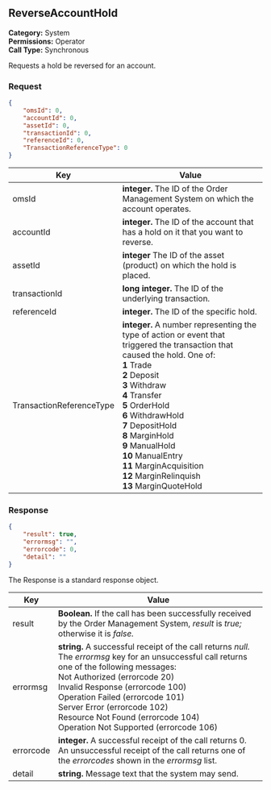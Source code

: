 ## ReverseAccountHold

**Category:** System<br />**Permissions:** Operator<br />**Call Type:** Synchronous

Requests a hold be reversed for an account.

### Request

```json
{
    "omsId": 0,
    "accountId": 0,
    "assetId": 0,
    "transactionId": 0,
    "referenceId": 0,
    "TransactionReferenceType": 0
}
```

| Key                      | Value                                                        |
| ------------------------ | ------------------------------------------------------------ |
| omsId                    | **integer.** The ID of the Order Management System on which the account operates. |
| accountId                | **integer.** The ID of the account that has a hold on it that you want to reverse. |
| assetId                  | **integer** The ID of the asset (product) on which the hold is placed. |
| transactionId            | **long integer.** The ID of the underlying transaction. |
| referenceId              | **integer.**  The ID of the specific hold.    |
| TransactionReferenceType | **integer.** A number representing the type of action or event that triggered the transaction that caused the hold. One of:<br />**1** Trade<br />**2** Deposit<br />**3** Withdraw<br />**4** Transfer<br />**5** OrderHold<br />**6** WithdrawHold<br />**7** DepositHold<br />**8** MarginHold<br />**9** ManualHold<br />**10** ManualEntry<br />**11** MarginAcquisition<br />**12** MarginRelinquish<br />**13** MarginQuoteHold                                                |

### Response

```json
{
    "result": true,
    "errormsg": "",
    "errorcode": 0,
    "detail": ""
}
```
The Response is a standard response object.

| Key       | Value                                                        |
| --------- | ------------------------------------------------------------ |
| result    | **Boolean.** If the call has been successfully received by the Order Management System, *result* is *true;* otherwise it is *false.* |
| errormsg  | **string.** A successful receipt of the call returns *null.* The *errormsg* key for an unsuccessful call returns one of the following messages:<br />Not Authorized (errorcode 20)<br />Invalid Response (errorcode 100)<br />Operation Failed (errorcode 101)<br />Server Error (errorcode 102)<br />Resource Not Found (errorcode 104)<br />Operation Not Supported (errorcode 106) |
| errorcode | **integer.** A successful receipt of the call returns 0. An unsuccessful receipt of the call returns one of the *errorcodes* shown in the *errormsg* list. |
| detail    | **string.** Message text that the system may send.           |








